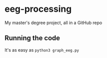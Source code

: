 # eeg-processing
My master's degree project, all in a GitHub repo

## Running the code
It's as easy as `python3 graph_eeg.py`
